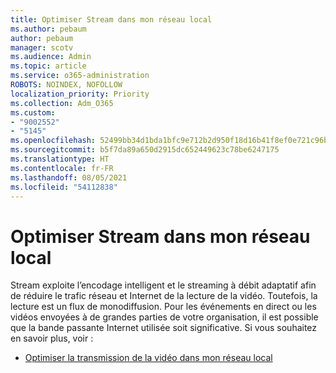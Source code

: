 ```yaml
---
title: Optimiser Stream dans mon réseau local
ms.author: pebaum
author: pebaum
manager: scotv
ms.audience: Admin
ms.topic: article
ms.service: o365-administration
ROBOTS: NOINDEX, NOFOLLOW
localization_priority: Priority
ms.collection: Adm_O365
ms.custom:
- "9002552"
- "5145"
ms.openlocfilehash: 52499bb34d1bda1bfc9e712b2d950f18d16b41f8ef0e721c96b189b07f1cd461
ms.sourcegitcommit: b5f7da89a650d2915dc652449623c78be6247175
ms.translationtype: HT
ms.contentlocale: fr-FR
ms.lasthandoff: 08/05/2021
ms.locfileid: "54112838"
---
```

# <a name="optimizing-stream-within-my-local-network"></a>Optimiser Stream dans mon réseau local

Stream exploite l’encodage intelligent et le streaming à débit adaptatif afin de réduire le trafic réseau et Internet de la lecture de la vidéo. Toutefois, la lecture est un flux de monodiffusion. Pour les événements en direct ou les vidéos envoyées à de grandes parties de votre organisation, il est possible que la bande passante Internet utilisée soit significative. Si vous souhaitez en savoir plus, voir : 

- [Optimiser la transmission de la vidéo dans mon réseau local](https://docs.microsoft.com/stream/network-overview#optimizing-video-delivery-within-my-local-network)
